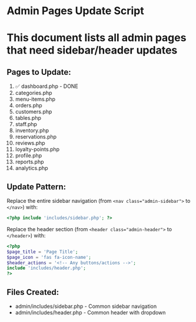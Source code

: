 # Admin Pages Update Script
# This document lists all admin pages that need sidebar/header updates

## Pages to Update:
1. ✅ dashboard.php - DONE
2. categories.php
3. menu-items.php  
4. orders.php
5. customers.php
6. tables.php
7. staff.php
8. inventory.php
9. reservations.php
10. reviews.php
11. loyalty-points.php
12. profile.php
13. reports.php
14. analytics.php

## Update Pattern:
Replace the entire sidebar navigation (from `<nav class="admin-sidebar">` to `</nav>`) with:
```php
<?php include 'includes/sidebar.php'; ?>
```

Replace the header section (from `<header class="admin-header">` to `</header>`) with:
```php
<?php
$page_title = 'Page Title';
$page_icon = 'fas fa-icon-name';
$header_actions = '<!-- Any buttons/actions -->';
include 'includes/header.php';
?>
```

## Files Created:
- admin/includes/sidebar.php - Common sidebar navigation
- admin/includes/header.php - Common header with dropdown
